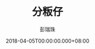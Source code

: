---
issue: 269
title: 分粄仔
author: 彭瑞珠
language: 四縣
date: 2018-04-05T00:00:00.000+08:00
topic: 文史
difficulty: 2
wikidata: Q98096146
wikidata_link: https://www.wikidata.org/wiki/Q98096146
---